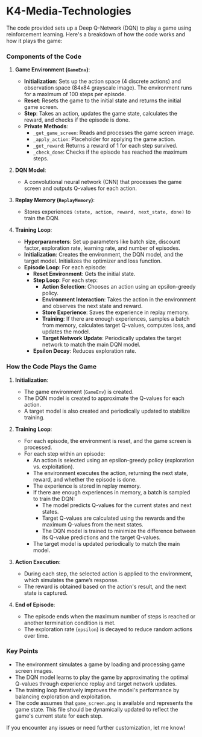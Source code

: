 # K4-Media-Technologies

The code provided sets up a Deep Q-Network (DQN) to play a game using reinforcement learning. Here's a breakdown of how the code works and how it plays the game:

### Components of the Code

1. **Game Environment (`GameEnv`)**:
   - **Initialization**: Sets up the action space (4 discrete actions) and observation space (84x84 grayscale image). The environment runs for a maximum of 100 steps per episode.
   - **Reset**: Resets the game to the initial state and returns the initial game screen.
   - **Step**: Takes an action, updates the game state, calculates the reward, and checks if the episode is done.
   - **Private Methods**: 
     - `_get_game_screen`: Reads and processes the game screen image.
     - `_apply_action`: Placeholder for applying the game action.
     - `_get_reward`: Returns a reward of 1 for each step survived.
     - `_check_done`: Checks if the episode has reached the maximum steps.

2. **DQN Model**:
   - A convolutional neural network (CNN) that processes the game screen and outputs Q-values for each action.

3. **Replay Memory (`ReplayMemory`)**:
   - Stores experiences `(state, action, reward, next_state, done)` to train the DQN.

4. **Training Loop**:
   - **Hyperparameters**: Set up parameters like batch size, discount factor, exploration rate, learning rate, and number of episodes.
   - **Initialization**: Creates the environment, the DQN model, and the target model. Initializes the optimizer and loss function.
   - **Episode Loop**: For each episode:
     - **Reset Environment**: Gets the initial state.
     - **Step Loop**: For each step:
       - **Action Selection**: Chooses an action using an epsilon-greedy policy.
       - **Environment Interaction**: Takes the action in the environment and observes the next state and reward.
       - **Store Experience**: Saves the experience in replay memory.
       - **Training**: If there are enough experiences, samples a batch from memory, calculates target Q-values, computes loss, and updates the model.
       - **Target Network Update**: Periodically updates the target network to match the main DQN model.
     - **Epsilon Decay**: Reduces exploration rate.

### How the Code Plays the Game

1. **Initialization**:
   - The game environment (`GameEnv`) is created.
   - The DQN model is created to approximate the Q-values for each action.
   - A target model is also created and periodically updated to stabilize training.

2. **Training Loop**:
   - For each episode, the environment is reset, and the game screen is processed.
   - For each step within an episode:
     - An action is selected using an epsilon-greedy policy (exploration vs. exploitation).
     - The environment executes the action, returning the next state, reward, and whether the episode is done.
     - The experience is stored in replay memory.
     - If there are enough experiences in memory, a batch is sampled to train the DQN:
       - The model predicts Q-values for the current states and next states.
       - Target Q-values are calculated using the rewards and the maximum Q-values from the next states.
       - The DQN model is trained to minimize the difference between its Q-value predictions and the target Q-values.
     - The target model is updated periodically to match the main model.

3. **Action Execution**:
   - During each step, the selected action is applied to the environment, which simulates the game’s response.
   - The reward is obtained based on the action's result, and the next state is captured.

4. **End of Episode**:
   - The episode ends when the maximum number of steps is reached or another termination condition is met.
   - The exploration rate (`epsilon`) is decayed to reduce random actions over time.

### Key Points

- The environment simulates a game by loading and processing game screen images.
- The DQN model learns to play the game by approximating the optimal Q-values through experience replay and target network updates.
- The training loop iteratively improves the model's performance by balancing exploration and exploitation.
- The code assumes that `game_screen.png` is available and represents the game state. This file should be dynamically updated to reflect the game's current state for each step.

If you encounter any issues or need further customization, let me know!
